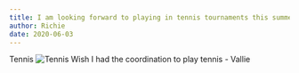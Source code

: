 ```yaml
---
title: I am looking forward to playing in tennis tournaments this summer (if they dont get canceled)
author: Richie
date: 2020-06-03
---
```


Tennis
![Tennis](https://image-cdn.essentiallysports.com/wp-content/uploads/20200316205830/Tennis-4.jpg)
Wish I had the coordination to play tennis - Vallie
